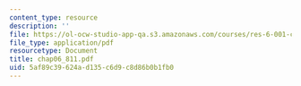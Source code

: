 ```yaml
---
content_type: resource
description: ''
file: https://ol-ocw-studio-app-qa.s3.amazonaws.com/courses/res-6-001-continuum-electromechanics-spring-2009/5af89c39624ad135c6d9c8d86b0b1fb0_chap06_811.pdf
file_type: application/pdf
resourcetype: Document
title: chap06_811.pdf
uid: 5af89c39-624a-d135-c6d9-c8d86b0b1fb0
---
```

